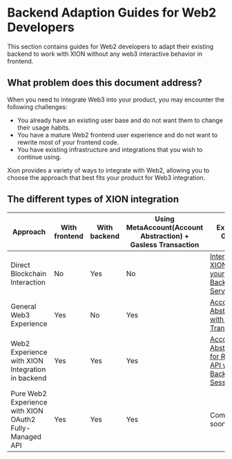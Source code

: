 # Backend Adaption Guides for Web2 Developers

This section contains guides for Web2 developers to adapt their existing backend to work with XION without any web3 interactive behavior in frontend.

## What problem does this document address?

When you need to integrate Web3 into your product, you may encounter the following challenges:

- You already have an existing user base and do not want them to change their usage habits.
- You have a mature Web2 frontend user experience and do not want to rewrite most of your frontend code.
- You have existing infrastructure and integrations that you wish to continue using.

Xion provides a variety of ways to integrate with Web2, allowing you to choose the approach that best fits your product for Web3 integration.

## The different types of XION integration

| Approach | With frontend | With backend | Using MetaAccount(Account Abstraction) + Gasless Transaction | Example Guide |
|----------|---------------|--------------|--------------------------------------------------------------|---------------|
| Direct Blockchain Interaction | No | Yes | No | [Interact with XION via your Backend Service](./xion-backend-using-cosmjs.md) |
| General Web3 Experience | Yes | No | Yes | [Account Abstraction with Gasless Transactions](../build-react-dapp-with-account-abstraxion.md) |
| Web2 Experience with XION Integration in backend | Yes | Yes | Yes | [Account Abstraction for RESTful API with Backend Session](./build-restapi-with-account-abstraction-and-backend-session.md) |
| Pure Web2 Experience with XION OAuth2 Fully-Managed API | Yes | Yes | Yes | Coming soon |
